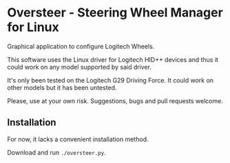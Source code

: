 # Oversteer - Steering Wheel Manager for Linux

Graphical application to configure Logitech Wheels.

This software uses the Linux driver for Logitech HID++ devices and thus it
could work on any model supported by said driver.

It's only been tested on the Logitech G29 Driving Force. It could work on other
models but it has been untested.

Please, use at your own risk. Suggestions, bugs and pull requests welcome.

## Installation

For now, it lacks a convenient installation method.

Download and run ```./oversteer.py```.

